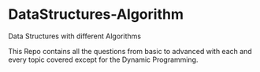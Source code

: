 # DataStructures-Algorithm
Data Structures with different Algorithms

This Repo contains all the questions from basic to advanced with each and every topic covered except for the Dynamic Programming.
